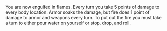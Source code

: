 You are now engulfed in flames. Every turn you take 5 points of damage to every body location. Armor soaks the damage, but fire does 1 point of damage to armor and weapons every turn. To put out the fire you must take a turn to either pour water on yourself or stop, drop, and roll.